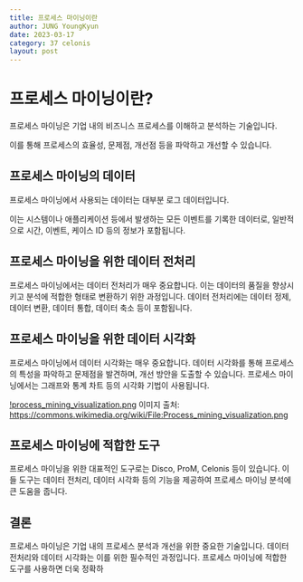 ```yaml
---
title: 프로세스 마이닝이란
author: JUNG YoungKyun
date: 2023-03-17
category: 37 celonis
layout: post
---
```


# 프로세스 마이닝이란?

프로세스 마이닝은 기업 내의 비즈니스 프로세스를 이해하고 분석하는 기술입니다. 

이를 통해 프로세스의 효율성, 문제점, 개선점 등을 파악하고 개선할 수 있습니다.

## 프로세스 마이닝의 데이터

프로세스 마이닝에서 사용되는 데이터는 대부분 로그 데이터입니다. 

이는 시스템이나 애플리케이션 등에서 발생하는 모든 이벤트를 기록한 데이터로, 일반적으로 시간, 이벤트, 케이스 ID 등의 정보가 포함됩니다.

## 프로세스 마이닝을 위한 데이터 전처리

프로세스 마이닝에서는 데이터 전처리가 매우 중요합니다. 
이는 데이터의 품질을 향상시키고 분석에 적합한 형태로 변환하기 위한 과정입니다. 
데이터 전처리에는 데이터 정제, 데이터 변환, 데이터 통합, 데이터 축소 등이 포함됩니다.

## 프로세스 마이닝을 위한 데이터 시각화

프로세스 마이닝에서 데이터 시각화는 매우 중요합니다. 
데이터 시각화를 통해 프로세스의 특성을 파악하고 문제점을 발견하며, 개선 방안을 도출할 수 있습니다. 
프로세스 마이닝에서는 그래프와 통계 차트 등의 시각화 기법이 사용됩니다.

[!process_mining_visualization.png](https://user-images.githubusercontent.com/88097569/139090889-0458b3f3-3ab3-4bdf-8c1b-6da29c6f9c10.png)
이미지 출처: <a href="https://commons.wikimedia.org/wiki/File:Process_mining_visualization.png" target="_new">
https://commons.wikimedia.org/wiki/File:Process_mining_visualization.png</a>

## 프로세스 마이닝에 적합한 도구

프로세스 마이닝을 위한 대표적인 도구로는 Disco, ProM, Celonis 등이 있습니다. 
이들 도구는 데이터 전처리, 데이터 시각화 등의 기능을 제공하여 프로세스 마이닝 분석에 큰 도움을 줍니다.

## 결론

프로세스 마이닝은 기업 내의 프로세스 분석과 개선을 위한 중요한 기술입니다. 
데이터 전처리와 데이터 시각화는 이를 위한 필수적인 과정입니다. 
프로세스 마이닝에 적합한 도구를 사용하면 더욱 정확하</p>
